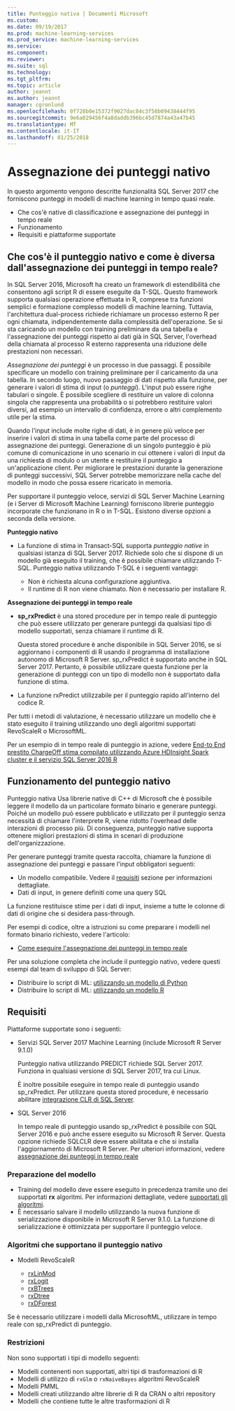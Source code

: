 ```yaml
---
title: Punteggio nativa | Documenti Microsoft
ms.custom: 
ms.date: 09/19/2017
ms.prod: machine-learning-services
ms.prod_service: machine-learning-services
ms.service: 
ms.component: 
ms.reviewer: 
ms.suite: sql
ms.technology: 
ms.tgt_pltfrm: 
ms.topic: article
author: jeannt
ms.author: jeannt
manager: cgronlund
ms.openlocfilehash: 0f728b0e15372f9027dac84c3f58b09438444f95
ms.sourcegitcommit: 9e6a029456f4a8daddb396bc45d7874a43a47b45
ms.translationtype: MT
ms.contentlocale: it-IT
ms.lasthandoff: 01/25/2018
---
```

# <a name="native-scoring"></a>Assegnazione dei punteggi nativo

In questo argomento vengono descritte funzionalità SQL Server 2017 che forniscono punteggi in modelli di machine learning in tempo quasi reale.

+ Che cos'è native di classificazione e assegnazione dei punteggi in tempo reale
+ Funzionamento
+ Requisiti e piattaforme supportate

## <a name="what-is-native-scoring-and-how-is-it-different-from-realtime-scoring"></a>Che cos'è il punteggio nativo e come è diversa dall'assegnazione dei punteggi in tempo reale?

In SQL Server 2016, Microsoft ha creato un framework di estendibilità che consentono agli script R di essere eseguite da T-SQL. Questo framework supporta qualsiasi operazione effettuata in R, comprese tra funzioni semplici e formazione complesso modelli di machine learning. Tuttavia, l'architettura dual-process richiede richiamare un processo esterno R per ogni chiamata, indipendentemente dalla complessità dell'operazione. Se si sta caricando un modello con training preliminare da una tabella e l'assegnazione dei punteggi rispetto ai dati già in SQL Server, l'overhead della chiamata al processo R esterno rappresenta una riduzione delle prestazioni non necessari.

_Assegnazione dei punteggi_ è un processo in due passaggi. È possibile specificare un modello con training preliminare per il caricamento da una tabella. In secondo luogo, nuovo passaggio di dati rispetto alla funzione, per generare i valori di stima di input (o _punteggi_). L'input può essere righe tabulari o singole. È possibile scegliere di restituire un valore di colonna singola che rappresenta una probabilità o si potrebbero restituire valori diversi, ad esempio un intervallo di confidenza, errore o altri complemento utile per la stima.

Quando l'input include molte righe di dati, è in genere più veloce per inserire i valori di stima in una tabella come parte del processo di assegnazione dei punteggi.  Generazione di un singolo punteggio è più comune di comunicazione in uno scenario in cui ottenere i valori di input da una richiesta di modulo o un utente e restituire il punteggio a un'applicazione client. Per migliorare le prestazioni durante la generazione di punteggi successivi, SQL Server potrebbe memorizzare nella cache del modello in modo che possa essere ricaricato in memoria.

Per supportare il punteggio veloce, servizi di SQL Server Machine Learning (e i Server di Microsoft Machine Learning) forniscono librerie punteggio incorporate che funzionano in R o in T-SQL. Esistono diverse opzioni a seconda della versione.

**Punteggio nativo**

+ La funzione di stima in Transact-SQL supporta _punteggio native_ in qualsiasi istanza di SQL Server 2017. Richiede solo che si dispone di un modello già eseguito il training, che è possibile chiamare utilizzando T-SQL. Punteggio nativa utilizzando T-SQL è i seguenti vantaggi:

    + Non è richiesta alcuna configurazione aggiuntiva.
    + Il runtime di R non viene chiamato. Non è necessario per installare R.

**Assegnazione dei punteggi in tempo reale**

+ **sp_rxPredict** è una stored procedure per in tempo reale di punteggio che può essere utilizzato per generare punteggi da qualsiasi tipo di modello supportati, senza chiamare il runtime di R.

  Questa stored procedure è anche disponibile in SQL Server 2016, se si aggiornano i componenti di R usando il programma di installazione autonomo di Microsoft R Server. sp_rxPredict è supportato anche in SQL Server 2017. Pertanto, è possibile utilizzare questa funzione per la generazione di punteggi con un tipo di modello non è supportato dalla funzione di stima.

+ La funzione rxPredict utilizzabile per il punteggio rapido all'interno del codice R.

Per tutti i metodi di valutazione, è necessario utilizzare un modello che è stato eseguito il training utilizzando uno degli algoritmi supportati RevoScaleR o MicrosoftML.

Per un esempio di in tempo reale di punteggio in azione, vedere [End-to End prestito ChargeOff stima compilato utilizzando Azure HDInsight Spark cluster e il servizio SQL Server 2016 R](https://blogs.msdn.microsoft.com/rserver/2017/06/29/end-to-end-loan-chargeoff-prediction-built-using-azure-hdinsight-spark-clusters-and-sql-server-2016-r-service/)

## <a name="how-native-scoring-works"></a>Funzionamento del punteggio nativo

Punteggio nativa Usa librerie native di C++ di Microsoft che è possibile leggere il modello da un particolare formato binario e generare punteggi. Poiché un modello può essere pubblicato e utilizzato per il punteggio senza necessità di chiamare l'interprete R, viene ridotto l'overhead delle interazioni di processo più. Di conseguenza, punteggio native supporta ottenere migliori prestazioni di stima in scenari di produzione dell'organizzazione.

Per generare punteggi tramite questa raccolta, chiamare la funzione di assegnazione dei punteggi e passare l'input obbligatori seguenti:

+ Un modello compatibile. Vedere il [requisiti](#Requirements) sezione per informazioni dettagliate.
+ Dati di input, in genere definiti come una query SQL

La funzione restituisce stime per i dati di input, insieme a tutte le colonne di dati di origine che si desidera pass-through.

Per esempi di codice, oltre a istruzioni su come preparare i modelli nel formato binario richiesto, vedere l'articolo:

+ [Come eseguire l'assegnazione dei punteggi in tempo reale](r/how-to-do-realtime-scoring.md)

Per una soluzione completa che include il punteggio nativo, vedere questi esempi dal team di sviluppo di SQL Server:

+ Distribuire lo script di ML: [utilizzando un modello di Python](https://microsoft.github.io/sql-ml-tutorials/python/rentalprediction/step/3.html)
+ Distribuire lo script di ML: [utilizzando un modello R](https://microsoft.github.io/sql-ml-tutorials/R/rentalprediction/step/3.html)

## <a name="requirements"></a>Requisiti

Piattaforme supportate sono i seguenti:

+ Servizi SQL Server 2017 Machine Learning (include Microsoft R Server 9.1.0)
    
    Punteggio nativa utilizzando PREDICT richiede SQL Server 2017.
    Funziona in qualsiasi versione di SQL Server 2017, tra cui Linux.

    È inoltre possibile eseguire in tempo reale di punteggio usando sp_rxPredict. Per utilizzare questa stored procedure, è necessario abilitare [integrazione CLR di SQL Server](https://docs.microsoft.com/dotnet/framework/data/adonet/sql/introduction-to-sql-server-clr-integration).

+ SQL Server 2016

   In tempo reale di punteggio usando sp_rxPredict è possibile con SQL Server 2016 e può anche essere eseguito su Microsoft R Server. Questa opzione richiede SQLCLR deve essere abilitata e che si installa l'aggiornamento di Microsoft R Server.
   Per ulteriori informazioni, vedere [assegnazione dei punteggi in tempo reale](Real-time-scoring.md)

### <a name="model-preparation"></a>Preparazione del modello

+ Training del modello deve essere eseguito in precedenza tramite uno dei supportati **rx** algoritmi. Per informazioni dettagliate, vedere [supportati gli algoritmi](#bkmk_native_supported_algos).
+ È necessario salvare il modello utilizzando la nuova funzione di serializzazione disponibile in Microsoft R Server 9.1.0. La funzione di serializzazione è ottimizzata per supportare il punteggio veloce.

### <a name="bkmk_native_supported_algos"></a>Algoritmi che supportano il punteggio nativo

+ Modelli RevoScaleR

  + [rxLinMod](https://docs.microsoft.com/r-server/r-reference/revoscaler/rxlinmod)
  + [rxLogit](https://docs.microsoft.com/r-server/r-reference/revoscaler/rxlogit)
  + [rxBTrees](https://docs.microsoft.com/r-server/r-reference/revoscaler/rxbtrees)
  + [rxDtree](https://docs.microsoft.com/r-server/r-reference/revoscaler/rxdtree)
  + [rxDForest](https://docs.microsoft.com/r-server/r-reference/revoscaler/rxdforest)

Se è necessario utilizzare i modelli dalla MicrosoftML, utilizzare in tempo reale con sp_rxPredict di punteggio.

### <a name="restrictions"></a>Restrizioni

Non sono supportati i tipi di modello seguenti:

+ Modelli contenenti non supportati, altri tipi di trasformazioni di R
+ Modelli di utilizzo di `rxGlm` o `rxNaiveBayes` algoritmi RevoScaleR
+ Modelli PMML
+ Modelli creati utilizzando altre librerie di R da CRAN o altri repository
+ Modelli che contiene tutte le altre trasformazioni di R
